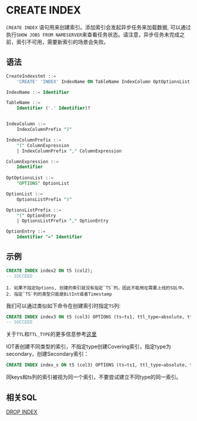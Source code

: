 # CREATE INDEX

`CREATE INDEX` 语句用来创建索引。添加索引会发起异步任务来加载数据, 可以通过执行`SHOW JOBS FROM NAMESERVER`来查看任务状态。请注意，异步任务未完成之前，索引不可用，需要新索引的场景会失败。

## 语法

```sql
CreateIndexstmt ::=
    'CREATE' 'INDEX' IndexName ON TableName IndexColumn OptOptionsList

IndexName ::= Identifier

TableName ::=
    Identifier ('.' Identifier)?


IndexColumn ::=
    IndexColumnPrefix ")"

IndexColumnPrefix ::=
    "(" ColumnExpression
    | IndexColumnPrefix "," ColumnExpression

ColumnExpression ::=
    Identifier
     
OptOptionsList ::=
    "OPTIONS" OptionList

OptionList ::=
    OptionsListPrefix ")"

OptionsListPrefix ::=
    "(" OptionEntry
    | OptionsListPrefix "," OptionEntry

OptionEntry ::=
    Identifier "=" Identifier

```

## **示例**
```SQL
CREATE INDEX index2 ON t5 (col2);
-- SUCCEED
```
```{note}
1. 如果不指定Options, 创建的索引就没有指定`TS`列，因此不能用在需要上线的SQL中。
2. 指定`TS`列的类型只能是BitInt或者Timestamp
```
我们可以通过类似如下命令在创建索引时指定`TS`列:
```SQL
CREATE INDEX index3 ON t5 (col3) OPTIONS (ts=ts1, ttl_type=absolute, ttl=30d);
-- SUCCEED
```
关于`TTL`和`TTL_TYPE`的更多信息参考[这里](./CREATE_TABLE_STATEMENT.md) 

IOT表创建不同类型的索引，不指定type创建Covering索引，指定type为secondary，创建Secondary索引：
```SQL
CREATE INDEX index_s ON t5 (col3) OPTIONS (ts=ts1, ttl_type=absolute, ttl=30d, type=secondary);
```
同keys和ts列的索引被视为同一个索引，不要尝试建立不同type的同一索引。

## 相关SQL

[DROP INDEX](./DROP_INDEX_STATEMENT.md)
